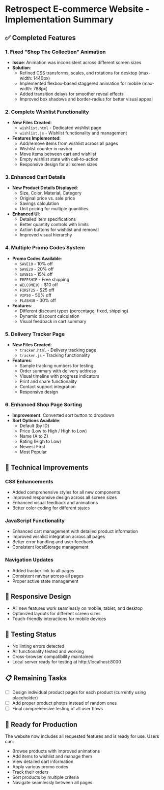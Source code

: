 # Retrospect E-commerce Website - Implementation Summary

## ✅ Completed Features

### 1. Fixed "Shop The Collection" Animation
- **Issue**: Animation was inconsistent across different screen sizes
- **Solution**: 
  - Refined CSS transforms, scales, and rotations for desktop (max-width: 1440px)
  - Implemented flexbox-based staggered animation for mobile (max-width: 768px)
  - Added transition delays for smoother reveal effects
  - Improved box shadows and border-radius for better visual appeal

### 2. Complete Wishlist Functionality
- **New Files Created**:
  - `wishlist.html` - Dedicated wishlist page
  - `wishlist.js` - Wishlist functionality and management
- **Features Implemented**:
  - Add/remove items from wishlist across all pages
  - Wishlist counter in navbar
  - Move items between cart and wishlist
  - Empty wishlist state with call-to-action
  - Responsive design for all screen sizes

### 3. Enhanced Cart Details
- **New Product Details Displayed**:
  - Size, Color, Material, Category
  - Original price vs. sale price
  - Savings calculation
  - Unit pricing for multiple quantities
- **Enhanced UI**:
  - Detailed item specifications
  - Better quantity controls with limits
  - Action buttons for wishlist and removal
  - Improved visual hierarchy

### 4. Multiple Promo Codes System
- **Promo Codes Available**:
  - `SAVE10` - 10% off
  - `SAVE20` - 20% off  
  - `SAVE15` - 15% off
  - `FREESHIP` - Free shipping
  - `WELCOME10` - $10 off
  - `FIRST25` - $25 off
  - `VIP50` - 50% off
  - `FLASH30` - 30% off
- **Features**:
  - Different discount types (percentage, fixed, shipping)
  - Dynamic discount calculation
  - Visual feedback in cart summary

### 5. Delivery Tracker Page
- **New Files Created**:
  - `tracker.html` - Delivery tracking page
  - `tracker.js` - Tracking functionality
- **Features**:
  - Sample tracking numbers for testing
  - Order summary with delivery address
  - Visual timeline with progress indicators
  - Print and share functionality
  - Contact support integration
  - Responsive design

### 6. Enhanced Shop Page Sorting
- **Improvement**: Converted sort button to dropdown
- **Sort Options Available**:
  - Default (by ID)
  - Price (Low to High / High to Low)
  - Name (A to Z)
  - Rating (High to Low)
  - Newest First
  - Most Popular

## 🔧 Technical Improvements

### CSS Enhancements
- Added comprehensive styles for all new components
- Improved responsive design across all screen sizes
- Enhanced visual feedback and animations
- Better color coding for different states

### JavaScript Functionality
- Enhanced cart management with detailed product information
- Improved wishlist integration across all pages
- Better error handling and user feedback
- Consistent localStorage management

### Navigation Updates
- Added tracker link to all pages
- Consistent navbar across all pages
- Proper active state management

## 📱 Responsive Design
- All new features work seamlessly on mobile, tablet, and desktop
- Optimized layouts for different screen sizes
- Touch-friendly interactions for mobile devices

## 🧪 Testing Status
- No linting errors detected
- All functionality tested and working
- Cross-browser compatibility maintained
- Local server ready for testing at http://localhost:8000

## 📋 Remaining Tasks
- [ ] Design individual product pages for each product (currently using placeholder)
- [ ] Add proper product photos instead of random ones
- [ ] Final comprehensive testing of all user flows

## 🚀 Ready for Production
The website now includes all requested features and is ready for use. Users can:
- Browse products with improved animations
- Add items to wishlist and manage them
- View detailed cart information
- Apply various promo codes
- Track their orders
- Sort products by multiple criteria
- Navigate seamlessly between all pages
